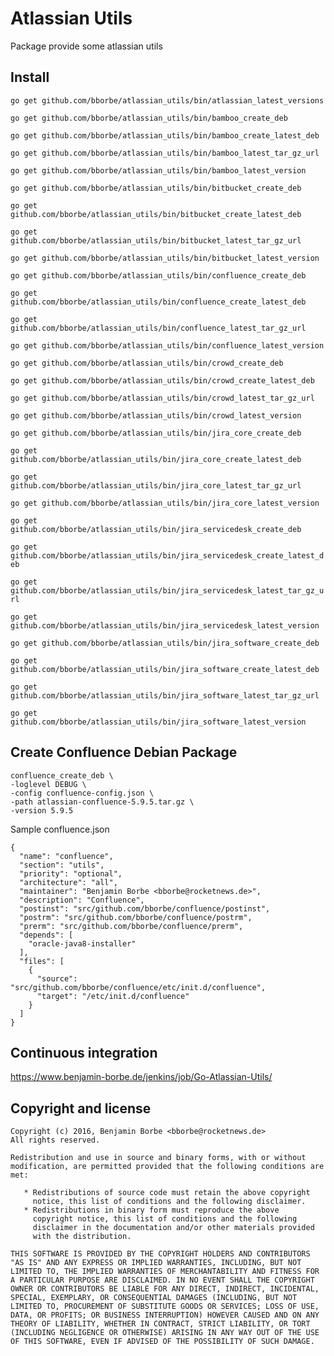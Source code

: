 # Atlassian Utils

Package provide some atlassian utils

## Install

`go get github.com/bborbe/atlassian_utils/bin/atlassian_latest_versions`

`go get github.com/bborbe/atlassian_utils/bin/bamboo_create_deb`

`go get github.com/bborbe/atlassian_utils/bin/bamboo_create_latest_deb`

`go get github.com/bborbe/atlassian_utils/bin/bamboo_latest_tar_gz_url`

`go get github.com/bborbe/atlassian_utils/bin/bamboo_latest_version`

`go get github.com/bborbe/atlassian_utils/bin/bitbucket_create_deb`

`go get github.com/bborbe/atlassian_utils/bin/bitbucket_create_latest_deb`

`go get github.com/bborbe/atlassian_utils/bin/bitbucket_latest_tar_gz_url`

`go get github.com/bborbe/atlassian_utils/bin/bitbucket_latest_version`

`go get github.com/bborbe/atlassian_utils/bin/confluence_create_deb`

`go get github.com/bborbe/atlassian_utils/bin/confluence_create_latest_deb`

`go get github.com/bborbe/atlassian_utils/bin/confluence_latest_tar_gz_url`

`go get github.com/bborbe/atlassian_utils/bin/confluence_latest_version`

`go get github.com/bborbe/atlassian_utils/bin/crowd_create_deb`

`go get github.com/bborbe/atlassian_utils/bin/crowd_create_latest_deb`

`go get github.com/bborbe/atlassian_utils/bin/crowd_latest_tar_gz_url`

`go get github.com/bborbe/atlassian_utils/bin/crowd_latest_version`

`go get github.com/bborbe/atlassian_utils/bin/jira_core_create_deb`

`go get github.com/bborbe/atlassian_utils/bin/jira_core_create_latest_deb`

`go get github.com/bborbe/atlassian_utils/bin/jira_core_latest_tar_gz_url`

`go get github.com/bborbe/atlassian_utils/bin/jira_core_latest_version`

`go get github.com/bborbe/atlassian_utils/bin/jira_servicedesk_create_deb`

`go get github.com/bborbe/atlassian_utils/bin/jira_servicedesk_create_latest_deb`

`go get github.com/bborbe/atlassian_utils/bin/jira_servicedesk_latest_tar_gz_url`

`go get github.com/bborbe/atlassian_utils/bin/jira_servicedesk_latest_version`

`go get github.com/bborbe/atlassian_utils/bin/jira_software_create_deb`

`go get github.com/bborbe/atlassian_utils/bin/jira_software_create_latest_deb`

`go get github.com/bborbe/atlassian_utils/bin/jira_software_latest_tar_gz_url`

`go get github.com/bborbe/atlassian_utils/bin/jira_software_latest_version`

## Create Confluence Debian Package

```
confluence_create_deb \
-loglevel DEBUG \
-config confluence-config.json \
-path atlassian-confluence-5.9.5.tar.gz \
-version 5.9.5
```
Sample confluence.json

```
{
  "name": "confluence",
  "section": "utils",
  "priority": "optional",
  "architecture": "all",
  "maintainer": "Benjamin Borbe <bborbe@rocketnews.de>",
  "description": "Confluence",
  "postinst": "src/github.com/bborbe/confluence/postinst",
  "postrm": "src/github.com/bborbe/confluence/postrm",
  "prerm": "src/github.com/bborbe/confluence/prerm",
  "depends": [
    "oracle-java8-installer"
  ],
  "files": [
    {
      "source": "src/github.com/bborbe/confluence/etc/init.d/confluence",
      "target": "/etc/init.d/confluence"
    }
  ]
}
```

## Continuous integration

https://www.benjamin-borbe.de/jenkins/job/Go-Atlassian-Utils/

## Copyright and license

    Copyright (c) 2016, Benjamin Borbe <bborbe@rocketnews.de>
    All rights reserved.
    
    Redistribution and use in source and binary forms, with or without
    modification, are permitted provided that the following conditions are
    met:
    
       * Redistributions of source code must retain the above copyright
         notice, this list of conditions and the following disclaimer.
       * Redistributions in binary form must reproduce the above
         copyright notice, this list of conditions and the following
         disclaimer in the documentation and/or other materials provided
         with the distribution.

    THIS SOFTWARE IS PROVIDED BY THE COPYRIGHT HOLDERS AND CONTRIBUTORS
    "AS IS" AND ANY EXPRESS OR IMPLIED WARRANTIES, INCLUDING, BUT NOT
    LIMITED TO, THE IMPLIED WARRANTIES OF MERCHANTABILITY AND FITNESS FOR
    A PARTICULAR PURPOSE ARE DISCLAIMED. IN NO EVENT SHALL THE COPYRIGHT
    OWNER OR CONTRIBUTORS BE LIABLE FOR ANY DIRECT, INDIRECT, INCIDENTAL,
    SPECIAL, EXEMPLARY, OR CONSEQUENTIAL DAMAGES (INCLUDING, BUT NOT
    LIMITED TO, PROCUREMENT OF SUBSTITUTE GOODS OR SERVICES; LOSS OF USE,
    DATA, OR PROFITS; OR BUSINESS INTERRUPTION) HOWEVER CAUSED AND ON ANY
    THEORY OF LIABILITY, WHETHER IN CONTRACT, STRICT LIABILITY, OR TORT
    (INCLUDING NEGLIGENCE OR OTHERWISE) ARISING IN ANY WAY OUT OF THE USE
    OF THIS SOFTWARE, EVEN IF ADVISED OF THE POSSIBILITY OF SUCH DAMAGE.
